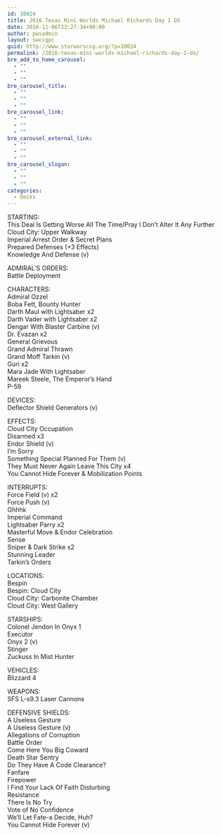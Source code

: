 ```yaml
---
id: 10024
title: 2016 Texas Mini-Worlds Michael Richards Day 1 DS
date: 2016-11-06T23:27:34+00:00
author: pwsadmin
layout: swccgpc
guid: http://www.starwarsccg.org/?p=10024
permalink: /2016-texas-mini-worlds-michael-richards-day-1-ds/
bre_add_to_home_carousel:
  - ""
  - ""
  - ""
bre_carousel_title:
  - ""
  - ""
  - ""
bre_carousel_link:
  - ""
  - ""
  - ""
bre_carousel_external_link:
  - ""
  - ""
  - ""
bre_carousel_slogan:
  - ""
  - ""
  - ""
categories:
  - Decks
---
```

STARTING:  
This Deal Is Getting Worse All The Time/Pray I Don&#8217;t Alter It Any Further  
Cloud City: Upper Walkway  
Imperial Arrest Order & Secret Plans  
Prepared Defenses (+3 Effects)  
Knowledge And Defense (v)

ADMIRAL&#8217;S ORDERS:  
Battle Deployment

CHARACTERS:  
Admiral Ozzel  
Boba Fett, Bounty Hunter  
Darth Maul with Lightsaber x2  
Darth Vader with Lightsaber x2  
Dengar With Blaster Carbine (v)  
Dr. Evazan x2  
General Grievous  
Grand Admiral Thrawn  
Grand Moff Tarkin (v)  
Guri x2  
Mara Jade With Lightsaber  
Mareek Steele, The Emperor&#8217;s Hand  
P-59

DEVICES:  
Deflector Shield Generators (v)

EFFECTS:  
Cloud City Occupation  
Disarmed x3  
Endor Shield (v)  
I&#8217;m Sorry  
Something Special Planned For Them (v)  
They Must Never Again Leave This City x4  
You Cannot Hide Forever & Mobilization Points

INTERRUPTS:  
Force Field (v) x2  
Force Push (v)  
Ghhhk  
Imperial Command  
Lightsaber Parry x2  
Masterful Move & Endor Celebration  
Sense  
Sniper & Dark Strike x2  
Stunning Leader  
Tarkin&#8217;s Orders

LOCATIONS:  
Bespin  
Bespin: Cloud City  
Cloud City: Carbonite Chamber  
Cloud City: West Gallery

STARSHIPS:  
Colonel Jendon In Onyx 1  
Executor  
Onyx 2 (v)  
Stinger  
Zuckuss In Mist Hunter

VEHICLES:  
Blizzard 4

WEAPONS:  
SFS L-s9.3 Laser Cannons

DEFENSIVE SHIELDS:  
A Useless Gesture  
A Useless Gesture (v)  
Allegations of Corruption  
Battle Order  
Come Here You Big Coward  
Death Star Sentry  
Do They Have A Code Clearance?  
Fanfare  
Firepower  
I Find Your Lack Of Faith Disturbing  
Resistance  
There Is No Try  
Vote of No Confidence  
We&#8217;ll Let Fate-a Decide, Huh?  
You Cannot Hide Forever (v)